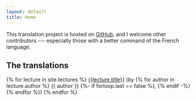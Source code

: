 ```yaml
---
layout: default
title: Home
---
```


This translation project is hosted on [GitHub](https://github.com/jonsterling/math-translations), and I welcome other contributors --- especially those with a better command of the French language.

## The translations

{% for lecture in site.lectures %}
  <a href="{{ lecture.url | relative_url }}">{{lecture.title}}</a>
  (by {% for author in lecture.author %}
      <span itemprop="author" itemscope itemtype="http://schema.org/Person">
      <span class="p-author h-card" itemprop="name">{{ author }}</span></span>
      {%- if forloop.last == false %}, {% endif -%}
    {% endfor %})
{% endfor %}
